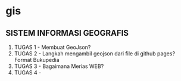 # gis


## SISTEM INFORMASI GEOGRAFIS
1. TUGAS 1 - Membuat GeoJson?
2. TUGAS 2 - Langkah mengambil geojson dari file di github pages? Format Bukupedia
3. TUGAS 3 - Bagaimana Merias WEB?
4. TUGAS 4 - 



